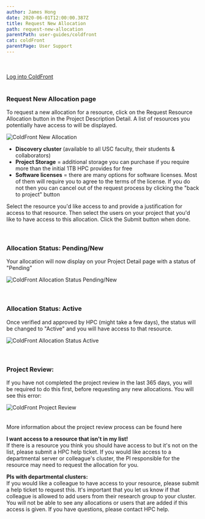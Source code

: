 ```yaml
---
author: James Hong
date: 2020-06-01T12:00:00.387Z
title: Request New Allocation
path: request-new-allocation
parentPath: user-guides/coldfront
cat: coldFront
parentPage: User Support
---
```


&nbsp;  
&nbsp;  
[Log into ColdFront](https://hpcaccount.usc.edu/)
&nbsp;  
&nbsp;  
### Request New Allocation page
To request a new allocation for a resource, click on the Request Resource Allocation button in the Project Description Detail.  A list of resources you potentially have access to will be displayed.  

![ColdFront New Allocation](images/coldfront_allocationnew.png)

* **Discovery cluster** (available to all USC faculty, their students & collaborators)
* **Project Storage** = additional storage you can purchase if you require more than the initial 1TB HPC provides for free
* **Software licenses** = there are many options for software licenses.  Most of them will require you to agree to the terms of the license.  If you do not then you can cancel out of the request process by clicking the "back to project" button  

Select the resource you'd like access to and provide a justification for access to that resource.  Then select the users on your project that you'd like to have access to this allocation.  Click the Submit button when done.
&nbsp;  
&nbsp;  
&nbsp;  
### Allocation Status: Pending/New
Your allocation will now display on your Project Detail page with a status of "Pending"  

![ColdFront Allocation Status Pending/New](images/coldfront_allocationstatusnew.png)
&nbsp;  
&nbsp;  
&nbsp;  
### Allocation Status: Active
Once verified and approved by HPC (might take a few days), the status will be changed to "Active" and you will have access to that resource.  

![ColdFront Allocation Status Active](images/coldfront_allocationstatusactive.png)
&nbsp;  
&nbsp;  
&nbsp;  
### Project Review:
If you have not completed the project review in the last 365 days, you will be required to do this first, before requesting any new allocations.  You will see this error:   

![ColdFront Project Review](images/coldfront_projectreviewnotification.png)
&nbsp;  
&nbsp;  
&nbsp;  
More information about the project review process can be found here

**I want access to a resource that isn't in my list!**  
If there is a resource you think you should have access to but it's not on the list, please submit a HPC help ticket.  If you would like access to a departmental server or colleague's cluster, the PI responsible for the resource may need to request the allocation for you.  

**PIs with departmental clusters:**  
If you would like a colleague to have access to your resource, please submit a help ticket to request this.  It's important that you let us know if that colleague is allowed to add users from their research group to your cluster.  You will not be able to see any allocations or users that are added if this access is given.  If you have questions, please contact HPC help.



